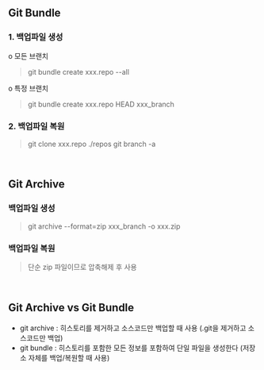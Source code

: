 ## Git Bundle
### 1. 백업파일 생성

o 모든 브랜치
>git bundle create xxx.repo --all

o 특정 브랜치
>git bundle create xxx.repo HEAD xxx_branch

### 2. 백업파일 복원

>git clone xxx.repo ./repos
>git branch -a

<br>

## Git Archive

### 백업파일 생성
>git archive --format=zip xxx_branch -o xxx.zip

### 백업파일 복원
>단순 zip 파일이므로 압축해제 후 사용

<br>

## Git Archive vs Git Bundle
- git archive : 히스토리를 제거하고 소스코드만 백업할 때 사용 (.git을 제거하고 소스코드만 백업)
- git bundle : 히스토리를 포함한 모든 정보를 포함하여 단일 파일을 생성한다 (저장소 자체를 백업/복원할 때 사용)
